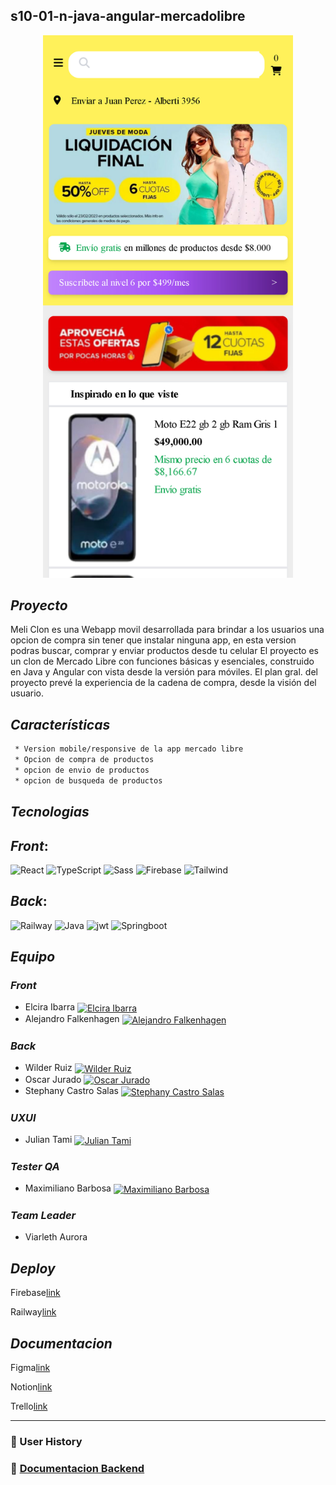 ## s10-01-n-java-angular-mercadolibre

<p align="center"> 
<img src="./testing/meliclon.jpg" width = 400rem/>
</p>

## *Proyecto*

Meli Clon es una Webapp movil desarrollada para brindar a los usuarios una opcion de compra sin tener que instalar ninguna app, en esta version podras buscar, comprar y enviar productos desde tu celular
El proyecto es un clon de Mercado Libre con funciones básicas y esenciales, construido en Java y Angular con vista desde la versión para móviles. El plan gral. del proyecto prevé la experiencia de la cadena de compra, desde la visión del usuario.

## *Características*

```sh
 * Version mobile/responsive de la app mercado libre
 * Opcion de compra de productos
 * opcion de envio de productos
 * opcion de busqueda de productos
```

## *Tecnologias*

## *Front*:

![React](https://img.shields.io/badge/Angular-E23237?style=for-the-badge&logo=angular&logoColor=black) ![TypeScript](https://img.shields.io/badge/TypeScript-blue.svg?style=for-the-badge&logo=TypeScript&logoColor=white) ![Sass](https://img.shields.io/badge/SCSS-CC6699?style=for-the-badge&logo=sass&logoColor=white) ![Firebase](https://img.shields.io/badge/Firebase-FFCA28?style=for-the-badge&logo=firebase&logoColor=white) ![Tailwind](https://img.shields.io/badge/Tailwind-06B6D4?style=for-the-badge&logo=tailwindcss&logoColor=white)

## *Back*:

![Railway](https://img.shields.io/badge/Railway-0B0D0E?style=for-the-badge&logo=railway&logoColor=white) ![Java](https://img.shields.io/badge/Java-%23404d59.svg?style=for-the-badge&logo=JAVA&logoColor=%2361DAFB) ![jwt](https://img.shields.io/badge/Apache-000000?style=for-the-badge&logo=apache&logoColor=white) ![Springboot](http://img.shields.io/badge/-Springboot-629e3a?style=for-the-badge&logo=springboot&logoColor=white)

## *Equipo*

### *Front*

- Elcira Ibarra <a href="" target="blank"><img align="center" src="https://raw.githubusercontent.com/rahuldkjain/github-profile-readme-generator/master/src/images/icons/Social/linked-in-alt.svg" alt="Elcira Ibarra " height="12" width="20" /></a>
- Alejandro Falkenhagen <a href="" target="blank"><img align="center" src="https://raw.githubusercontent.com/rahuldkjain/github-profile-readme-generator/master/src/images/icons/Social/linked-in-alt.svg" alt="Alejandro Falkenhagen" height="12" width="20" /></a>

### *Back*

- Wilder Ruiz <a href="" target="blank"><img align="center" src="https://raw.githubusercontent.com/rahuldkjain/github-profile-readme-generator/master/src/images/icons/Social/linked-in-alt.svg" alt="Wilder Ruiz" height="12" width="20" /></a>
- Oscar Jurado <a href="" target="blank"><img align="center" src="https://raw.githubusercontent.com/rahuldkjain/github-profile-readme-generator/master/src/images/icons/Social/linked-in-alt.svg" alt="Oscar Jurado" height="12" width="20" /></a>
- Stephany Castro Salas <a href="" target="blank"><img align="center" src="https://raw.githubusercontent.com/rahuldkjain/github-profile-readme-generator/master/src/images/icons/Social/linked-in-alt.svg" alt="Stephany Castro Salas" height="12" width="20" /></a>

### *UXUI*

- Julian Tami <a href="" target="blank"><img align="center" src="https://raw.githubusercontent.com/rahuldkjain/github-profile-readme-generator/master/src/images/icons/Social/linked-in-alt.svg" alt="Julian Tami" height="12" width="20" /></a>

### *Tester QA*

- Maximiliano Barbosa <a href="https://www.linkedin.com/in/maxi-barbosa/" target="blank"><img align="center" src="https://raw.githubusercontent.com/rahuldkjain/github-profile-readme-generator/master/src/images/icons/Social/linked-in-alt.svg" alt="Maximiliano Barbosa" height="12" width="20" /></a>

### *Team Leader*

- Viarleth Aurora

## *Deploy*

Firebase[link](https://meliclon.web.app/)

Railway[link](https://backend-meli.up.railway.app/)

## *Documentacion*

Figma[link](https://www.figma.com/file/VMH9CkxzSoYqmsYZCPsJ6x/Clon-Meli?type=design&node-id=1-2&mode=design&t=MzT3rkzu34iN68fI-0)

Notion[link](https://maxi-barbosa-proyects.notion.site/maxi-barbosa-proyects/Clon-Mercado-Libre-8807b6a24f7c4959936a3e448356716b)

Trello[link](https://trello.com/b/L6vQPYeR/clonmercadolibre)

<hr/>

### 🔗 User History

### 🔗 [Documentacion Backend](Documentation.md)

